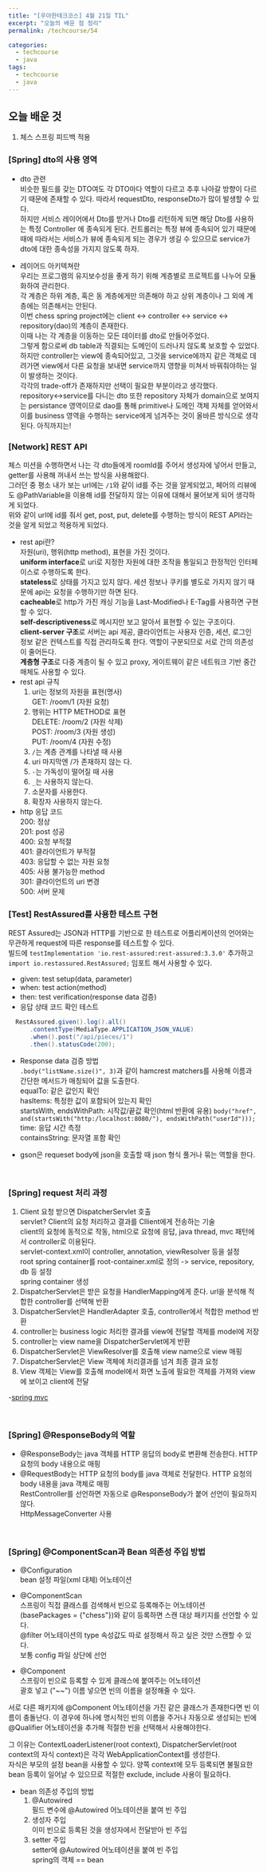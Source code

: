 ```yaml
---
title: "[우아한테크코스] 4월 21일 TIL"
excerpt: "오늘의 배운 점 정리"
permalink: /techcourse/54

categories:
  - techcourse
  - java
tags:
  - techcourse  
  - java
---  
```

## 오늘 배운 것  
1. 체스 스프링 피드백 적용  

### [Spring] dto의 사용 영역  
- dto 관련  
비슷한 필드를 갖는 DTO여도 각 DTO마다 역할이 다르고 추후 나아갈 방향이 다르기 때문에 존재할 수 있다.
따라서 requestDto, responseDto가 많이 발생할 수 있다.  
하지만 서비스 레이어에서 Dto를 받거나 Dto를 리턴하게 되면 해당 Dto를 사용하는 특정 Controller 에 종속되게 된다.
컨트롤러는 특정 뷰에 종속되어 있기 때문에 때에 따라서는 서비스가 뷰에 종속되게 되는 경우가 생길 수 있으므로 service가 dto에 대한 종속성을 가지지 않도록 하자.  

- 레이어드 아키텍쳐란  
우리는 프로그램의 유지보수성을 좋게 하기 위해 계층별로 프로젝트를 나누어 모듈화하여 관리한다.  
각 계층은 하위 계층, 혹은 동 계층에게만 의존해야 하고 상위 계층이나 그 외에 계층에는 의존해서는 안된다.  
이번 chess spring project에는 client <-> controller <-> service <-> repository(dao)의 계층이 존재한다.  
이때 나는 각 계층을 이동하는 모든 데이터를 dto로 만들어주었다.  
그렇게 함으로써 db table과 직결되는 도메인이 드러나지 않도록 보호할 수 있었다.  
하지만 controller는 view에 종속되어있고, 그것을 service에까지 같은 객체로 데려가면 view에서 다른 요청을 보내면 service까지 영향을 미쳐서 바꿔줘야하는 일이 발생하는 것이다.  
각각의 trade-off가 존재하지만 선택이 필요한 부분이라고 생각했다.  
repository<->service를 다니는 dto 또한 repository 자체가 domain으로 보여지는 persistance 영역이므로 dao를 통해 primitive나 도메인 객체 자체를 얻어와서 이를 business 영역을 수행하는 service에게 넘겨주는 것이 올바른 방식으로 생각된다. 아직까지는!  

### [Network] REST API  
체스 미션을 수행하면서 나는 각 dto들에게 roomId를 주어서 생성자에 넣어서 만들고, getter를 사용해 꺼내서 쓰는 방식을 사용해왔다.  
그러던 중 평소 내가 보는 url에는 `/1`와 같이 id를 주는 것을 알게되었고, 페어의 리뷰에도 @PathVariable을 이용해 id를 전달하지 않는 이유에 대해서 물어보게 되어 생각하게 되었다.  
위와 같이 url에 id를 줘서 get, post, put, delete를 수행하는 방식이 REST API라는 것을 알게 되었고 적용하게 되었다.  
- rest api란?  
자원(uri), 행위(http method), 표현을 가진 것이다.  
  **uniform interface**로 uri로 지정한 자원에 대한 조작을 통일되고 한정적인 인터페이스로 수행하도록 한다.  
  **stateless**로 상태를 가지고 있지 않다. 세션 정보나 쿠키를 별도로 가지지 않기 때문에 api는 요청을 수행하기만 하면 된다.  
  **cacheable**로 http가 가진 캐싱 기능을 Last-Modified나 E-Tag를 사용하면 구현할 수 있다.  
  **self-descriptiveness**로 메시지만 보고 알아서 표현할 수 있는 구조이다.  
  **client-server 구조**로 서버는 api 제공, 클라이언트는 사용자 인증, 세션, 로그인 정보 같은 컨텍스트를 직접 관리하도록 한다. 역할이 구분되므로 서로 간의 의존성이 줄어든다.  
  **계층형 구조**로 다중 계층이 될 수 있고 proxy, 게이트웨이 같은 네트워크 기반 중간매체도 사용할 수 있다.  
- rest api 규칙  
  1. uri는 정보의 자원을 표현(명사)  
    GET: /room/1 (자원 요청)  
  2. 행위는 HTTP METHOD로 표현  
    DELETE: /room/2 (자원 삭제)  
    POST: /room/3 (자원 생성)  
    PUT: /room/4 (자원 수정)  
  3. `/`는 계층 관계를 나타낼 때 사용  
  4. uri 마지막엔 /가 존재하지 않는 다.  
  5. `-`는 가독성이 떨어질 때 사용  
  6. `_`는 사용하지 않는다.  
  7. 소문자를 사용한다.  
  8. 확장자 사용하지 않는다.  
- http 응답 코드  
  200: 정상  
  201: post 성공  
  400: 요청 부적절  
  401: 클라이언트가 부적절  
  403: 응답할 수 없는 자원 요청  
  405: 사용 불가능한 method  
  301: 클라이언트의 uri 변경  
  500: 서버 문제  

### [Test] RestAssured를 사용한 테스트 구현  
REST Assured는 JSON과 HTTP를 기반으로 한 테스트로 어플리케이션의 언어와는 무관하게 request에 따른 response를 테스트할 수 있다.  
빌드에 `testImplementation 'io.rest-assured:rest-assured:3.3.0'` 추가하고 `import io.restassured.RestAssured;` 임포트 해서 사용할 수 있다.  
- given: test setup(data, parameter)    
- when: test action(method)  
- then: test verification(response data 검증)  
- 응답 상태 코드 확인 테스트  
```java
  RestAssured.given().log().all()
      .contentType(MediaType.APPLICATION_JSON_VALUE)
      .when().post("/api/pieces/1")
      .then().statusCode(200);
```  
- Response data 검증 방법  
`.body("listName.size()", 3)`과 같이 hamcrest matchers를 사용해 이름과 간단한 메서드가 매칭되어 값을 도출한다.  
  equalTo: 같은 값인지 확인  
  hasItems: 특정한 값이 포함되어 있는지 확인  
  startsWith, endsWithPath: 시작값/끝값 확인(html 반환에 유용) `body("href", and(startsWith("http:/localhost:8080/"), endsWithPath("userId")));`  
  time: 응답 시간 측정  
  containsString: 문자열 포함 확인  
+ gson은 requeset body에 json을 호출할 때 json 형식 풀거나 묶는 역할을 한다.  

<br>

### [Spring] request 처리 과정  
1. Client 요청 받으면 DispatcherServlet 호출  
  servlet? Client의 요청 처리하고 결과를 Cllient에게 전송하는 기술  
  client의 요청에 동적으로 작동, html으로 요청에 응답, java thread, mvc 패턴에서 controller로 이용된다.  
  servlet-context.xml이 controller, annotation, viewResolver 등을 설정  
  root spring container를 root-container.xml로 정의 -> service, repository, db 등 설정  
  spring container 생성  
2. DispatcherServlet은 받은 요청을 HandlerMapping에게 준다. url을 분석해 적합한 controller를 선택해 반환  
3. DispatcherServlet은 HandlerAdapter 호출, controller에서 적합한 method 반환  
4. controller는 business logic 처리한 결과를 view에 전달할 객체를 model에 저장  
5. controller는 view name을 DispatcherServlet에게 반환  
6. DispatcherServlet은 ViewResolver를 호출해 view name으로 view 매핑  
7. DispatcherServlet은 View 객체에 처리결과를 넘겨 최종 결과 요청  
8. View 객체는 View를 호출해 model에서 화면 노출에 필요한 객체를 가져와 view에 보이고 client에 전달  

-[spring mvc](https://aridom.tistory.com/61)  

<br>

### [Spring] @ResponseBody의 역할  
- @ResponseBody는 java 객체를 HTTP 응답의 body로 변환해 전송한다. HTTP 요청의 body 내용으로 매핑  
- @RequestBody는 HTTP 요청의 body를 java 객체로 전달한다. HTTP 요청의 body 내용을 java 객체로 매핑  
RestController를 선언하면 자동으로 @ResponseBody가 붙어 선언이 필요하지 않다.  
HttpMessageConverter 사용  

<br>

### [Spring] @ComponentScan과 Bean 의존성 주입 방법  
- @Configuration  
bean 설정 파일(xml 대체) 어노테이션  

- @ComponentScan  
스프링이 직접 클래스를 검색해서 빈으로 등록해주는 어노테이션  
(basePackages = {"chess"})와 같이 등록하면 스캔 대상 패키지를 선언할 수 있다.  
@filter 어노테이션의 type 속성값도 따로 설정해서 하고 싶은 것만 스캔할 수 있다.  
보통 config 파일 상단에 선언  

- @Component  
스프링이 빈으로 등록할 수 있게 클래스에 붙여주는 어노테이션  
괄호 넣고 ("~~") 이름 넣으면 빈의 이름을 설정해줄 수 있다.  

서로 다른 패키지에 @Component 어노테이션을 가진 같은 클래스가 존재한다면 빈 이름이 충돌난다. 이 경우에 하나에 명시적인 빈의 이름을 주거나 자동으로 생성되는 빈에 @Qualifier 어노테이션을 추가해 적절한 빈을 선택해서 사용해야한다.  

그 이유는 ContextLoaderListener(root context), DispatcherServlet(root context의 자식 context)은 각각 WebApplicationContext를 생성한다.  
자식은 부모의 설정 bean을 사용할 수 있다. 양쪽 context에 모두 등록되면 불필요한 bean 등록이 일어날 수 있으므로 적절한 exclude, include 사용이 필요하다.  

- bean 의존성 주입의 방법  
  1. @Autowired  
  필드 변수에 @Autowired 어노테이션을 붙여 빈 주입  
  2. 생성자 주입  
  이미 빈으로 등록된 것을 생성자에서 전달받아 빈 주입  
  3. setter 주입  
  setter에 @Autowired 어노테이션을 붙여 빈 주입  
  spring의 객체 == bean  
  